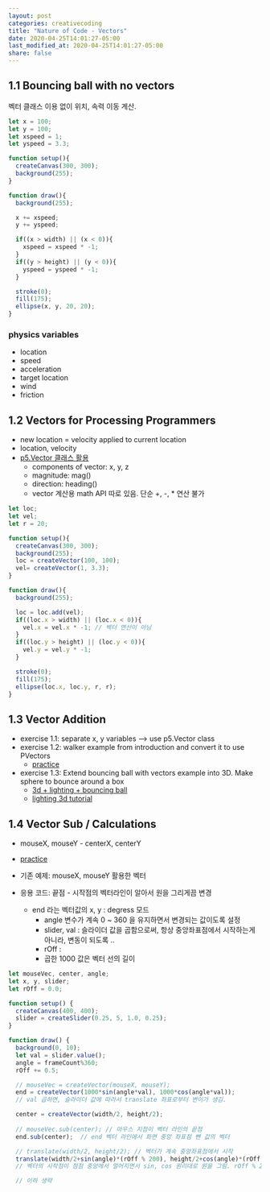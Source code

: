 ```yaml
---
layout: post
categories: creativecoding
title: "Nature of Code - Vectors"
date: 2020-04-25T14:01:27-05:00
last_modified_at: 2020-04-25T14:01:27-05:00
share: false
---
```


## 1.1 Bouncing ball with no vectors

벡터 클래스 이용 없이 위치, 속력 이동 계산.

```js
let x = 100; 
let y = 100;
let xspeed = 1;
let yspeed = 3.3;

function setup(){
  createCanvas(300, 300);
  background(255);
}

function draw(){
  background(255);

  x += xspeed;
  y += yspeed;

  if((x > width) || (x < 0)){
    xspeed = xspeed * -1;
  } 
  if((y > height) || (y < 0)){
    yspeed = yspeed * -1;
  }

  stroke(0);
  fill(175);
  ellipse(x, y, 20, 20);
}
```

### physics variables
- location
- speed
- acceleration
- target location
- wind
- friction

## 1.2 Vectors for Processing Programmers
- new location = velocity applied to current location
- location, velocity
- [p5.Vector 클래스 활용](https://p5js.org/reference/#/p5.Vector)
  - components of vector: x, y, z
  - magnitude: mag()
  - direction: heading()
  - vector 계산용 math API 따로 있음. 단순 +, -, * 연산 불가

```js
let loc;
let vel;
let r = 20;

function setup(){
  createCanvas(300, 300);
  background(255);
  loc = createVector(100, 100);  
  vel= createVector(1, 3.3);
}

function draw(){
  background(255);

  loc = loc.add(vel);
  if((loc.x > width) || (loc.x < 0)){
    vel.x = vel.x * -1; // 벡터 연산이 아님
  }
  if((loc.y > height) || (loc.y < 0)){
    vel.y = vel.y * -1;
  }

  stroke(0);
  fill(175);
  ellipse(loc.x, loc.y, r, r);
}
```

## 1.3 Vector Addition 

- exercise 1.1: separate x, y variables --> use p5.Vector class
- exercise 1.2: walker example from introduction and convert it to use PVectors
  - [practice](https://editor.p5js.org/sosunnyproject/sketches/LdMuFLOKh)
- exercise 1.3: Extend bouncing ball with vectors example into 3D. Make sphere to bounce around a box 
  - [3d + lighting + bouncing ball](https://editor.p5js.org/sosunnyproject/sketches/xvXto_pKO)
  - [lighting 3d tutorial](https://www.notion.so/Light-in-P5-90f4a5b4d66b4a97ad0c71bea4c9f59b)


## 1.4 Vector Sub / Calculations

- mouseX, mouseY  - centerX, centerY

- [practice](https://editor.p5js.org/sosunnyproject/sketches/PnkaEedJi)
- 기존 예제: mouseX, mouseY 활용한 벡터
- 응용 코드: 끝점 - 시작점의 벡터라인이 알아서 원을 그리게끔 변경
  - end 라는 벡터값의 x, y : degress 모드
    - angle 변수가 계속 0 ~ 360 을 유지하면서 변경되는 값이도록 설정
    - slider, val : 슬라이더 값을 곱함으로써, 항상 중앙좌표점에서 시작하는게 아니라, 변동이 되도록 ..
    - rOff : 
    - 곱한 1000 값은 벡터 선의 길이

```js
let mouseVec, center, angle;
let x, y, slider;
let rOff = 0.0;

function setup() {
  createCanvas(400, 400);
  slider = createSlider(0.25, 5, 1.0, 0.25);
}

function draw() {
  background(0, 10);
  let val = slider.value();
  angle = frameCount%360;
  rOff += 0.5;

  // mouseVec = createVector(mouseX, mouseY);
  end = createVector(1000*sin(angle*val), 1000*cos(angle*val));  
  // val 곱하면, 슬라이더 값에 따라서 translate 좌표로부터 변이가 생김.

  center = createVector(width/2, height/2);
  
  // mouseVec.sub(center); // 마우스 지점이 벡터 라인의 끝점
  end.sub(center);  // end 벡터 라인에서 화면 중앙 좌표점 뺀 값의 벡터 

  // translate(width/2, height/2); // 벡터가 계속 중앙좌표점에서 시작
  translate(width/2+sin(angle)*(rOff % 200), height/2+cos(angle)*(rOff % 200));
  // 벡터의 시작점이 점점 중앙에서 멀어지면서 sin, cos 원리대로 원을 그림. rOff % 200 을 함으로써 시작점이 0~200 을 계속 반복하도록, 캔버스에서 아예 벗어나지 않도록 함.

  // 이하 생략
```